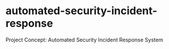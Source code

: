 # automated-security-incident-response
Project Concept: Automated Security Incident Response System

